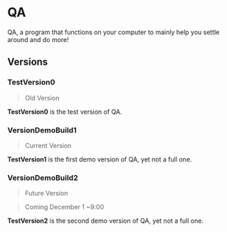 # QA
QA, a program that functions on your computer to mainly help you settle around and do more!

## Versions
### TestVersion0
> Old Version

**TestVersion0** is the test version of QA.

### VersionDemoBuild1
> Current Version

**TestVersion1** is the first demo version of QA, yet not a full one.

### VersionDemoBuild2
> Future Version

> Coming December 1 ~9:00

**TestVersion2** is the second demo version of QA, yet not a full one.
